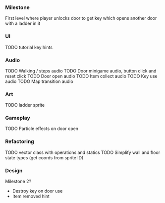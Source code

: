 
### Milestone

First level where player unlocks door to get key which opens another door with a ladder in it

### UI 
TODO tutorial key hints

### Audio

TODO Walking / steps audio 
TODO Door minigame audio, button click and reset click
TODO Door open audio
TODO Item collect audio
TODO Key use audio
TODO Map transition audio


### Art
TODO ladder sprite


### Gameplay
TODO Particle effects on door open


### Refactoring 
TODO vector class with operations and statics
TODO Simplify wall and floor state types (get coords from sprite ID)





### Design

Milestone 2? 
* Destroy key on door use 
* Item removed hint
